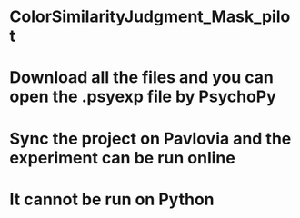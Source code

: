 # ColorSimilarityJudgment_Mask_pilot
# Download all the files and you can open the .psyexp file by PsychoPy
# Sync the project on Pavlovia and the experiment can be run online
# It cannot be run on Python 
#
